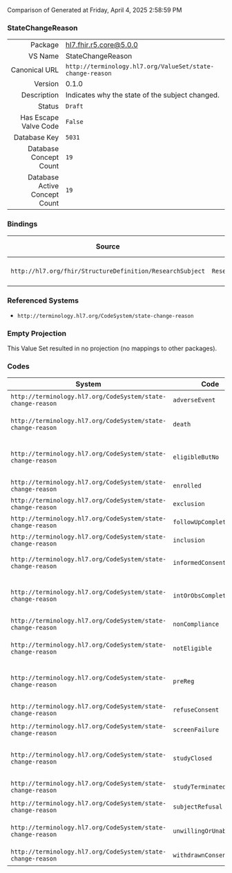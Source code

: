 Comparison of 
Generated at Friday, April 4, 2025 2:58:59 PM

### StateChangeReason

|      |     |
| ---: | --- |
| Package | hl7.fhir.r5.core@5.0.0 |
| VS Name | StateChangeReason |
| Canonical URL | `http://terminology.hl7.org/ValueSet/state-change-reason` |
| Version | 0.1.0 |
| Description | Indicates why the state of the subject changed. |
| Status | `Draft` |
| Has Escape Valve Code | `False` |
| Database Key | `5031` |
| Database Concept Count | `19` |
| Database Active Concept Count | `19` |
### Bindings

| Source | Element | Binding | Strength | Element Short |
| ------ | ------- | ------- | -------- | ------------- |
| `http://hl7.org/fhir/StructureDefinition/ResearchSubject` | `ResearchSubject.progress.reason` | `http://terminology.hl7.org/ValueSet/state-change-reason` | `Example` | State change reason |

### Referenced Systems

* `http://terminology.hl7.org/CodeSystem/state-change-reason`
### Empty Projection

This Value Set resulted in no projection (no mappings to other packages).

### Codes

| System | Code | Display |
| ------ | ---- | ------- |
| `http://terminology.hl7.org/CodeSystem/state-change-reason` | `adverseEvent` | adverse event |
| `http://terminology.hl7.org/CodeSystem/state-change-reason` | `death` | death (adverse event) |
| `http://terminology.hl7.org/CodeSystem/state-change-reason` | `eligibleButNo` | eligible but unwilling or unable to participate |
| `http://terminology.hl7.org/CodeSystem/state-change-reason` | `enrolled` | enrolled or registered |
| `http://terminology.hl7.org/CodeSystem/state-change-reason` | `exclusion` | exclusion |
| `http://terminology.hl7.org/CodeSystem/state-change-reason` | `followUpComplete` | follow-up complete |
| `http://terminology.hl7.org/CodeSystem/state-change-reason` | `inclusion` | inclusion |
| `http://terminology.hl7.org/CodeSystem/state-change-reason` | `informedConsentSigned` | Informed consent signed |
| `http://terminology.hl7.org/CodeSystem/state-change-reason` | `intOrObsComplete` | intervention or observation complete |
| `http://terminology.hl7.org/CodeSystem/state-change-reason` | `nonCompliance` | non-compliance |
| `http://terminology.hl7.org/CodeSystem/state-change-reason` | `notEligible` | did not meet eligibility criteria |
| `http://terminology.hl7.org/CodeSystem/state-change-reason` | `preReg` | pre-registered or slot reserved |
| `http://terminology.hl7.org/CodeSystem/state-change-reason` | `refuseConsent` | refuse consent |
| `http://terminology.hl7.org/CodeSystem/state-change-reason` | `screenFailure` | screen failure |
| `http://terminology.hl7.org/CodeSystem/state-change-reason` | `studyClosed` | study permanently closed to accrual |
| `http://terminology.hl7.org/CodeSystem/state-change-reason` | `studyTerminated` | study terminated |
| `http://terminology.hl7.org/CodeSystem/state-change-reason` | `subjectRefusal` | subject refusal |
| `http://terminology.hl7.org/CodeSystem/state-change-reason` | `unwillingOrUnable` | unwilling or unable to participate |
| `http://terminology.hl7.org/CodeSystem/state-change-reason` | `withdrawnConsent` | withdrawn consent |

